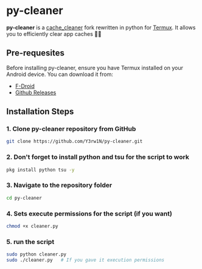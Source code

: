 # py-cleaner
**py-cleaner** is a [cache_cleaner](https://github.com/takeru-kageyuki/cache_cleaner) fork rewritten in python for [Termux](https://github.com/termux/termux-app). It allows you to efficiently clear app caches 🧹✨

## Pre-requesites
Before installing py-cleaner, ensure you have Termux installed on your Android device. You can download it from:

- [F-Droid](https://f-droid.org/es/packages/com.termux/)
- [Github Releases](https://github.com/termux/termux-app)

## Installation Steps
### 1. Clone py-cleaner repository from GitHub
``` bash
git clone https://github.com/Y3rw1N/py-cleaner.git
```
### 2. Don't forget to install python and tsu for the script to work
``` bash
pkg install python tsu -y
```
### 3. Navigate to the repository folder
``` bash
cd py-cleaner
```
### 4. Sets execute permissions for the script (if you want)
``` bash
chmod +x cleaner.py
```
### 5. run the script
``` bash
sudo python cleaner.py
sudo ./cleaner.py   # If you gave it execution permissions
```
